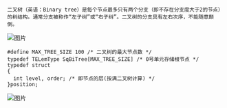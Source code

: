     二叉树（英语：Binary tree）是每个节点最多只有两个分支（即不存在分支度大于2的节点）的树结构。通常分支被称作“左子树”或“右子树”。二叉树的分支具有左右次序，不能随意颠倒。
    
![图片](https://user-images.githubusercontent.com/38878365/184310716-8b2ff209-9983-4c5f-8e88-46df4c3f94a9.png)

    #define MAX_TREE_SIZE 100 /* 二叉树的最大节点数 */
    typedef TELemType SqBiTree[MAX_TREE_SIZE] /* 0号单元存储根节点 */
    typedef struct
    {
      int level, order; /* 即节点的层(按满二叉树计算) */
    }position;

![图片](https://user-images.githubusercontent.com/38878365/184310902-86d3f4b1-7a09-40ae-8cbf-2839fb0e0266.png)

